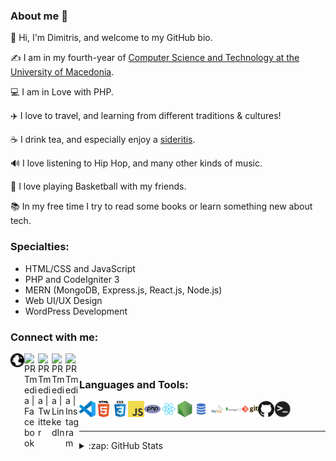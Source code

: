 ### About me 👋
<p>👋 Hi, I'm Dimitris, and welcome to my GitHub bio.</p>
<p>✍️ I am in my fourth-year of <a class="reference external" href="https://www.uom.gr/en/dai/computer-science-and-technology">Computer Science and Technology at the University of Macedonia</a>.</p>
<p>💻 I am in Love with PHP.</p>
<p>✈️ I love to travel, and learning from different traditions & cultures!</p>
<p>☕️ I drink tea, and especially enjoy a <a class="reference external" href="https://en.wikipedia.org/wiki/Sideritis">sideritis</a>.</p>
<p>🔊 I love listening to Hip Hop, and many other kinds of music.</p>
<p>🏀 I love playing Basketball with my friends.</p>
<p>📚 In my free time I try to read some books or learn something new about tech.</p>


### Specialties:
<ul>
  <li>HTML/CSS and JavaScript</li>
  <li>PHP and CodeIgniter 3</li>
  <li>MERN (MongoDB, Express.js, React.js, Node.js)</li>
  <li>Web UI/UX Design</li>
  <li>WordPress Development</li>
</ul>

### Connect with me:

[<img align="left" alt="bookly.gr" width="22px" src="https://raw.githubusercontent.com/iconic/open-iconic/master/svg/globe.svg" />][website]
<!-- [<img align="left" alt="PRTmedia | YouTube" width="22px" src="https://cdn.jsdelivr.net/npm/simple-icons@v3/icons/youtube.svg" />][youtube] -->
[<img align="left" alt="PRTmedia | Facebook" width="22px" src="https://cdn.jsdelivr.net/npm/simple-icons@v3/icons/facebook.svg" />][facebook]
[<img align="left" alt="PRTmedia | Twitter" width="22px" src="https://cdn.jsdelivr.net/npm/simple-icons@v3/icons/twitter.svg" />][twitter]
[<img align="left" alt="PRTmedia | LinkedIn" width="22px" src="https://cdn.jsdelivr.net/npm/simple-icons@v3/icons/linkedin.svg" />][linkedin]
[<img align="left" alt="PRTmedia | Instagram" width="22px" src="https://cdn.jsdelivr.net/npm/simple-icons@v3/icons/instagram.svg" />][instagram]

<br />

### Languages and Tools:

<img align="left" alt="Visual Studio Code" width="26px" src="https://raw.githubusercontent.com/github/explore/80688e429a7d4ef2fca1e82350fe8e3517d3494d/topics/visual-studio-code/visual-studio-code.png" />
<img align="left" alt="HTML5" width="26px" src="https://raw.githubusercontent.com/github/explore/80688e429a7d4ef2fca1e82350fe8e3517d3494d/topics/html/html.png" />
<img align="left" alt="CSS3" width="26px" src="https://raw.githubusercontent.com/github/explore/80688e429a7d4ef2fca1e82350fe8e3517d3494d/topics/css/css.png" />
<img align="left" alt="JavaScript" width="26px" src="https://raw.githubusercontent.com/github/explore/80688e429a7d4ef2fca1e82350fe8e3517d3494d/topics/javascript/javascript.png" />
<img align="left" alt="PHP" width="26px" src="https://raw.githubusercontent.com/github/explore/80688e429a7d4ef2fca1e82350fe8e3517d3494d/topics/php/php.png" />
<img align="left" alt="React" width="26px" src="https://raw.githubusercontent.com/github/explore/80688e429a7d4ef2fca1e82350fe8e3517d3494d/topics/react/react.png" />
<img align="left" alt="Node.js" width="26px" src="https://raw.githubusercontent.com/github/explore/80688e429a7d4ef2fca1e82350fe8e3517d3494d/topics/nodejs/nodejs.png" />
<img align="left" alt="SQL" width="26px" src="https://raw.githubusercontent.com/github/explore/80688e429a7d4ef2fca1e82350fe8e3517d3494d/topics/sql/sql.png" />
<img align="left" alt="MySQL" width="26px" src="https://raw.githubusercontent.com/github/explore/80688e429a7d4ef2fca1e82350fe8e3517d3494d/topics/mysql/mysql.png" />
<img align="left" alt="MongoDB" width="26px" src="https://raw.githubusercontent.com/github/explore/80688e429a7d4ef2fca1e82350fe8e3517d3494d/topics/mongodb/mongodb.png" />
<img align="left" alt="Git" width="26px" src="https://raw.githubusercontent.com/github/explore/80688e429a7d4ef2fca1e82350fe8e3517d3494d/topics/git/git.png" />
<img align="left" alt="GitHub" width="26px" src="https://raw.githubusercontent.com/github/explore/78df643247d429f6cc873026c0622819ad797942/topics/github/github.png" />
<img align="left" alt="Terminal" width="26px" src="https://raw.githubusercontent.com/github/explore/80688e429a7d4ef2fca1e82350fe8e3517d3494d/topics/terminal/terminal.png" />

<br />
<br />

---

<details>
  <summary>:zap: GitHub Stats</summary>

  <img align="left" alt="PRTmedia's GitHub Stats" src="https://github-readme-stats.vercel.app/api?username=dpertsin&show_icons=true&theme=transparent" />

</details>


<!--
**dpertsin/dpertsin** is a ✨ _special_ ✨ repository because its `README.md` (this file) appears on your GitHub profile.

Here are some ideas to get you started:

- 🔭 I’m currently working on ...
- 🌱 I’m currently learning ...
- 👯 I’m looking to collaborate on ...
- 🤔 I’m looking for help with ...
- 💬 Ask me about ...
- 📫 How to reach me: ...
- 😄 Pronouns: ...
- ⚡ Fun fact: ...
-->

[website]: https://www.bookly.gr/
[facebook]: https://www.facebook.com/people/Dimitris-Pertsinidis/100002618101438/
[twitter]: https://twitter.com/dpertsin
[youtube]: #
[instagram]: https://www.instagram.com/dpertsin/
[linkedin]: https://www.linkedin.com/in/dimitris-pertsinidis/
